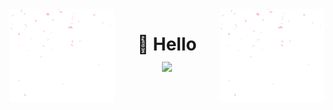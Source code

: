 <img src="resources/animation.gif" align="left" width="168" height="148"/>
<img src="resources/animation.gif" align="right" width="168" height="148"/>

<div align="center">
  
# 👋 Hello <br>![](https://komarev.com/ghpvc/?username=ApTyp4uK1337&color=blue)
  
<br><br><br>
</div>
